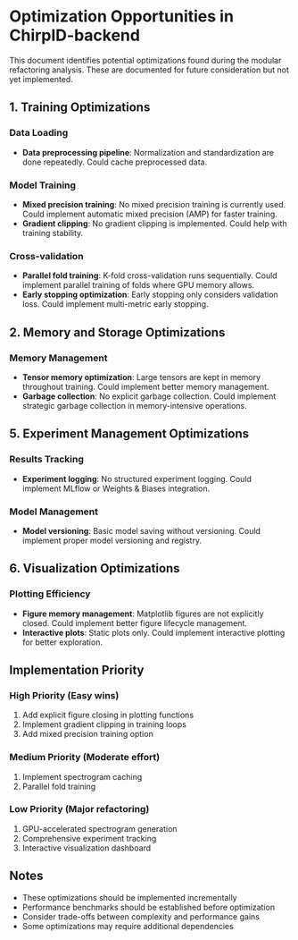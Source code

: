 # Optimization Opportunities in ChirpID-backend

This document identifies potential optimizations found during the modular refactoring analysis. These are documented for future consideration but not yet implemented.

## 1. Training Optimizations

### Data Loading

- **Data preprocessing pipeline**: Normalization and standardization are done repeatedly. Could cache preprocessed data.

### Model Training

- **Mixed precision training**: No mixed precision training is currently used. Could implement automatic mixed precision (AMP) for faster training.
- **Gradient clipping**: No gradient clipping is implemented. Could help with training stability.

### Cross-validation

- **Parallel fold training**: K-fold cross-validation runs sequentially. Could implement parallel training of folds where GPU memory allows.
- **Early stopping optimization**: Early stopping only considers validation loss. Could implement multi-metric early stopping.

## 2. Memory and Storage Optimizations

### Memory Management

- **Tensor memory optimization**: Large tensors are kept in memory throughout training. Could implement better memory management.
- **Garbage collection**: No explicit garbage collection. Could implement strategic garbage collection in memory-intensive operations.

## 5. Experiment Management Optimizations

### Results Tracking

- **Experiment logging**: No structured experiment logging. Could implement MLflow or Weights & Biases integration.

### Model Management

- **Model versioning**: Basic model saving without versioning. Could implement proper model versioning and registry.

## 6. Visualization Optimizations

### Plotting Efficiency

- **Figure memory management**: Matplotlib figures are not explicitly closed. Could implement better figure lifecycle management.
- **Interactive plots**: Static plots only. Could implement interactive plotting for better exploration.

## Implementation Priority

### High Priority (Easy wins)

1. Add explicit figure closing in plotting functions
2. Implement gradient clipping in training loops
3. Add mixed precision training option

### Medium Priority (Moderate effort)

1. Implement spectrogram caching
2. Parallel fold training

### Low Priority (Major refactoring)

1. GPU-accelerated spectrogram generation
2. Comprehensive experiment tracking
3. Interactive visualization dashboard

## Notes

- These optimizations should be implemented incrementally
- Performance benchmarks should be established before optimization
- Consider trade-offs between complexity and performance gains
- Some optimizations may require additional dependencies